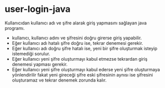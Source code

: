 # user-login-java

Kullanıcıdan kullanıcı adı ve şifre alarak giriş yapmasını sağlayan java programı.

- kullanıcı, kullanıcı adını ve şifresini doğru girerse giriş yapabilir.
- Eğer kullanıcı adı hatalı şifre doğru ise, tekrar denemesi gerekir.
- Eğer kullanıcı adı doğru şifre hatalı ise, yeni bir şifre oluşturmak isteyip istemediği sorulur.
- Eğer kullanıcı yeni şifre oluşturmayı kabul etmezse tekrardan giriş denemesi yapması gerekir.
- Eğer kullanıcı yeni şifre oluşturmayı kabul ederse yeni şifre oluşturmaya yönlendirilir fakat yeni gireceği şifre eski şifresinin aynısı ise şifresini oluşturamaz ve tekrar denemek zorunda kalır.
